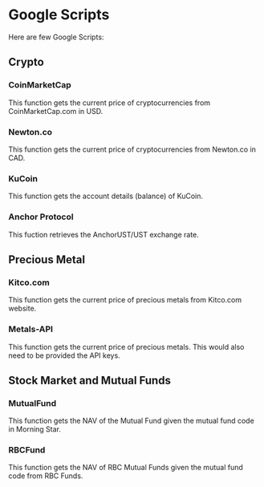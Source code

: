 # Google Scripts
Here are few Google Scripts:

## Crypto

### CoinMarketCap
This function gets the current price of cryptocurrencies from CoinMarketCap.com in USD.

### Newton.co
This function gets the current price of cryptocurrencies from Newton.co in CAD.

### KuCoin
This function gets the account details (balance) of KuCoin.

### Anchor Protocol
This fuction retrieves the AnchorUST/UST exchange rate.

## Precious Metal

### Kitco.com
This function gets the current price of precious metals from Kitco.com website.

### Metals-API
This function gets the current price of precious metals.
This would also need to be provided the API keys.

## Stock Market and Mutual Funds

### MutualFund
This function gets the NAV of the Mutual Fund given the mutual fund code in Morning Star.

### RBCFund
This function gets the NAV of RBC Mutual Funds given the mutual fund code from RBC Funds.
